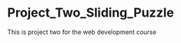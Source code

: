 Project_Two_Sliding_Puzzle
==========================

This is project two for the web development course
